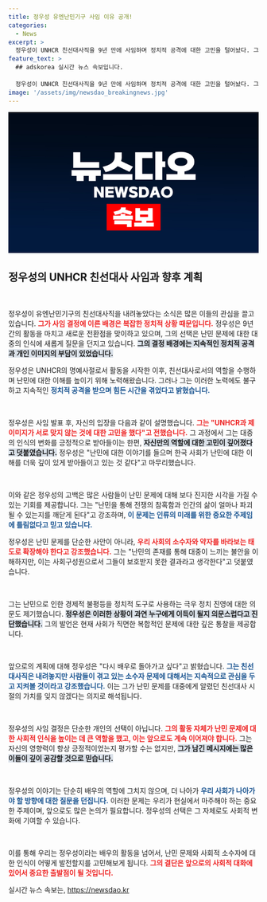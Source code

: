 ```yaml
---
title: 정우성 유엔난민기구 사임 이유 공개!
categories:
  - News
excerpt: >
  정우성이 UNHCR 친선대사직을 9년 만에 사임하며 정치적 공격에 대한 고민을 털어놨다. 그는 난민 이슈에 대한 한국 사회의 인식을 변화시켰지만, 여전히 불안한 대중의 마음을 이해하며 사회의 소수자 문제에 주목하겠다고 밝혔다.
feature_text: >
  ## adskorea 실시간 뉴스 속보입니다.

  정우성이 UNHCR 친선대사직을 9년 만에 사임하며 정치적 공격에 대한 고민을 털어놨다. 그는 난민 이슈에 대한 한국 사회의 인식을 변화시켰지만, 여전히 불안한 대중의 마음을 이해하며 사회의 소수자 문제에 주목하겠다고 밝혔다.
image: '/assets/img/newsdao_breakingnews.jpg'
---
```


<p><img src="/assets/img/newsdao_breakingnews.jpg" alt="adskorea 속보" /></p>

<h2 data-ke-size="size26">정우성의 UNHCR 친선대사 사임과 향후 계획</h2>

<p data-ke-size="size16">&nbsp;</p>

<p>정우성이 유엔난민기구의 친선대사직을 내려놓았다는 소식은 많은 이들의 관심을 끌고 있습니다. <b><span style="color: #ee2323;">그가 사임 결정에 이른 배경은 복잡한 정치적 상황 때문입니다.</span></b> 정우성은 9년간의 활동을 마치고 새로운 전환점을 맞이하고 있으며, 그의 선택은 난민 문제에 대한 대중의 인식에 새롭게 질문을 던지고 있습니다. <b><span style="background-color: #21538527;">그의 결정 배경에는 지속적인 정치적 공격과 개인 이미지의 부담이 있었습니다.</span></b> </p>

<p>정우성은 UNHCR의 명예사절로서 활동을 시작한 이후, 친선대사로서의 역할을 수행하며 난민에 대한 이해를 높이기 위해 노력해왔습니다. 그러나 그는 이러한 노력에도 불구하고 지속적인 <b><span style="color: #1a5490;">정치적 공격을 받으며 힘든 시간을 겪었다고 밝혔습니다.</span></b> </p>

<p data-ke-size="size16">&nbsp;</p>

<p>정우성은 사임 발표 후, 자신의 입장을 다음과 같이 설명했습니다. <b><span style="color: #ee2323;">그는 "UNHCR과 제 이미지가 서로 맞지 않는 것에 대한 고민을 했다"고 전했습니다.</span></b> 그 과정에서 그는 대중의 인식의 변화를 긍정적으로 받아들이는 한편, <b><span style="background-color: #21538527;">자신만의 역할에 대한 고민이 깊어졌다고 덧붙였습니다.</span></b> 정우성은 "난민에 대한 이야기를 들으며 한국 사회가 난민에 대한 이해를 더욱 깊이 있게 받아들이고 있는 것 같다"고 마무리했습니다. </p>

<p data-ke-size="size16">&nbsp;</p>

<p>이와 같은 정우성의 고백은 많은 사람들이 난민 문제에 대해 보다 진지한 시각을 가질 수 있는 기회를 제공합니다. 그는 "난민을 통해 전쟁의 참혹함과 인간의 삶이 얼마나 파괴될 수 있는지를 깨닫게 된다"고 강조하며, <b><span style="color: #1a5490;">이 문제는 인류의 미래를 위한 중요한 주제임에 틀림없다고 믿고 있습니다.</span></b> </p>

<p>정우성은 난민 문제를 단순한 사안이 아니라, <b><span style="color: #ee2323;">우리 사회의 소수자와 약자를 바라보는 태도로 확장해야 한다고 강조했습니다.</span></b> 그는 "난민의 존재를 통해 대중이 느끼는 불안을 이해하지만, 이는 사회구성원으로서 그들이 보호받지 못한 결과라고 생각한다"고 덧붙였습니다. </p>

<p data-ke-size="size16">&nbsp;</p>

<p>그는 난민으로 인한 경제적 불평등을 정치적 도구로 사용하는 극우 정치 진영에 대한 의문도 제기했습니다. <b><span style="background-color: #21538527;">정우성은 이러한 상황이 과연 누구에게 이득이 될지 의문스럽다고 진단했습니다.</span></b> 그의 발언은 현재 사회가 직면한 복합적인 문제에 대한 깊은 통찰을 제공합니다.</p>

<p data-ke-size="size16">&nbsp;</p>

<p>앞으로의 계획에 대해 정우성은 "다시 배우로 돌아가고 싶다"고 밝혔습니다. <b><span style="color: #1a5490;">그는 친선대사직은 내려놓지만 사람들이 겪고 있는 소수자 문제에 대해서는 지속적으로 관심을 두고 지켜볼 것이라고 강조했습니다.</span></b> 이는 그가 난민 문제를 대중에게 알렸던 친선대사 시절의 가치를 잊지 않겠다는 의지로 해석됩니다. </p>

<p data-ke-size="size16">&nbsp;</p>

<p>정우성의 사임 결정은 단순한 개인의 선택이 아닙니다. <b><span style="color: #ee2323;">그의 활동 자체가 난민 문제에 대한 사회적 인식을 높이는 데 큰 역할을 했고, 이는 앞으로도 계속 이어져야 합니다.</span></b> 그는 자신의 영향력이 항상 긍정적이었는지 평가할 수는 없지만, <b><span style="background-color: #21538527;">그가 남긴 메시지에는 많은 이들이 깊이 공감할 것으로 믿습니다.</span></b></p>

<p data-ke-size="size16">&nbsp;</p>

<p>정우성의 이야기는 단순히 배우의 역할에 그치지 않으며, 더 나아가 <b><span style="color: #1a5490;">우리 사회가 나아가야 할 방향에 대한 질문을 던집니다.</span></b> 이러한 문제는 우리가 현실에서 마주해야 하는 중요한 주제이며, 앞으로도 많은 논의가 필요합니다. 정우성의 선택은 그 자체로도 사회적 변화에 기여할 수 있습니다. </p>

<p data-ke-size="size16">&nbsp;</p>

<p>이를 통해 우리는 정우성이라는 배우의 활동을 넘어서, 난민 문제와 사회적 소수자에 대한 인식이 어떻게 발전할지를 고민해보게 됩니다. <b><span style="color: #ee2323;">그의 결단은 앞으로의 사회적 대화에 있어서 중요한 출발점이 될 것입니다.</span></b></p>
실시간 뉴스 속보는, <a href="https://newsdao.kr" rel="dofollow">https://newsdao.kr</a>


